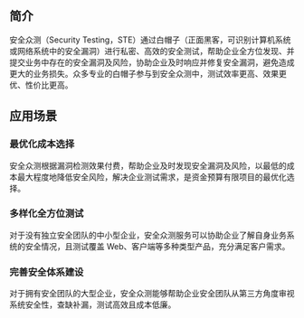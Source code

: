 ## 简介
安全众测（Security Testing，STE）通过白帽子（正面黑客，可识别计算机系统或网络系统中的安全漏洞）进行私密、高效的安全测试，帮助企业全方位发现、并提交业务中存在的安全漏洞及风险，协助企业及时响应并修复安全漏洞，避免造成更大的业务损失。众多专业的白帽子参与到安全众测中，测试效率更高、效果更优、性价比更高。
## 应用场景
### 最优化成本选择
安全众测根据漏洞检测效果付费，帮助企业及时发现安全漏洞及风险，以最低的成本最大程度地降低安全风险，解决企业测试需求，是资金预算有限项目的最优化选择。

### 多样化全方位测试
对于没有独立安全团队的中小型企业，安全众测服务可以协助企业了解自身业务系统的安全情况，且测试覆盖 Web、客户端等多种类型产品，充分满足客户需求。

### 完善安全体系建设
对于拥有安全团队的大型企业，安全众测能够帮助企业安全团队从第三方角度审视系统安全性，查缺补漏，测试高效且成本低廉。